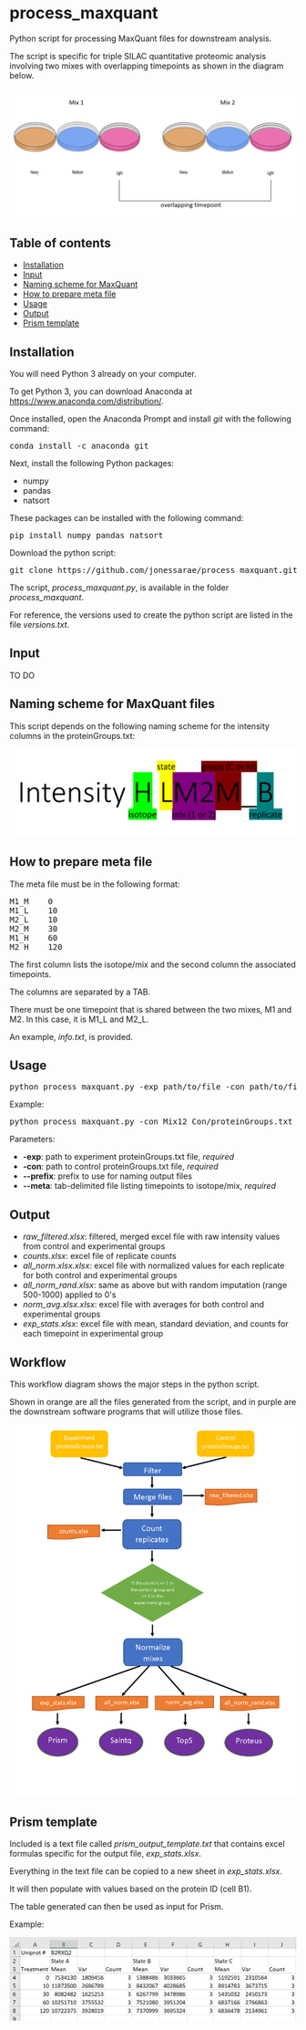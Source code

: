 # process_maxquant
Python script for processing MaxQuant files for downstream analysis.

The script is specific for triple SILAC quantitative proteomic analysis involving two mixes with overlapping timepoints as shown in the diagram below. 


<img src="https://github.com/jonessarae/process_maxquant/blob/media/triple_silac1.PNG">

## Table of contents

   * [Installation](#installation)   
   * [Input](#Input)
   * [Naming scheme for MaxQuant](#Naming-scheme-for-MaxQuant)
   * [How to prepare meta file](#how-to-prepare-meta-file)
   * [Usage](#usage)
   * [Output](#output)
   * [Prism template](#Prism-template)
   

## Installation

You will need Python 3 already on your computer.

To get Python 3, you can download Anaconda at https://www.anaconda.com/distribution/.

Once installed, open the Anaconda Prompt and install *git* with the following command:

<pre>
conda install -c anaconda git
</pre>

Next, install the following Python packages:

* numpy
* pandas
* natsort

These packages can be installed with the following command:

<pre>
pip install numpy pandas natsort
</pre>

Download the python script:

<pre>
git clone https://github.com/jonessarae/process_maxquant.git
</pre>

The script, *process_maxquant.py*, is available in the folder *process_maxquant*.

For reference, the versions used to create the python script are listed in the file *versions.txt*.

## Input 

TO DO 

## Naming scheme for MaxQuant files

This script depends on the following naming scheme for the intensity columns in the proteinGroups.txt:

<img src="https://github.com/jonessarae/process_maxquant/blob/media/naming.PNG">

## How to prepare meta file

The meta file must be in the following format:

<pre>
M1_M    0	
M1_L    10
M2_L    10
M2_M    30
M1_H    60
M2_H    120
</pre>

The first column lists the isotope/mix and the second column the associated timepoints. 

The columns are separated by a TAB. 

There must be one timepoint that is shared between the two mixes, M1 and M2. In this case, it is M1_L and M2_L.

An example, *info.txt*, is provided. 

## Usage

<pre>
python process_maxquant.py -exp path/to/file -con path/to/file --meta path/to/file [options]
</pre> 

Example:
<pre>
python process_maxquant.py -con Mix12_Con/proteinGroups.txt -exp Mix12_Myd/proteinGroups.txt --prefix Mix12_ConMyd --meta info.txt
</pre> 

Parameters:
* __-exp__: path to experiment proteinGroups.txt file, *required*
* __-con__: path to control proteinGroups.txt file, *required*
* __--prefix__: prefix to use for naming output files
* __--meta__: tab-delimited file listing timepoints to isotope/mix, *required*



## Output

* *raw_filtered.xlsx*: filtered, merged excel file with raw intensity values from control and experimental groups
* *counts.xlsx*: excel file of replicate counts
* *all_norm.xlsx.xlsx*: excel file with normalized values for each replicate for both control and experimental groups
* *all_norm_rand.xlsx*: same as above but with random imputation (range 500-1000) applied to 0's
* *norm_avg.xlsx.xlsx*: excel file with averages for both control and experimental groups
* *exp_stats.xlsx*: excel file with mean, standard deviation, and counts for each timepoint in experimental group

## Workflow

This workflow diagram shows the major steps in the python script. 

Shown in orange are all the files generated from the script, and in purple are the downstream software programs that will utilize those files.

<img src="https://github.com/jonessarae/process_maxquant/blob/media/diagram.png">

## Prism template

Included is a text file called *prism_output_template.txt* that contains excel formulas specific for the output file, *exp_stats.xlsx*. 

Everything in the text file can be copied to a new sheet in *exp_stats.xlsx*. 

It will then populate with values based on the protein ID (cell B1). 

The table generated can then be used as input for Prism. 

Example:

<img src="https://github.com/jonessarae/process_maxquant/blob/media/prism_table_example.PNG">

